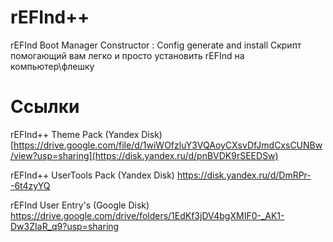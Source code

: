 # rEFInd++
rEFInd Boot Manager Constructor : Config generate and install
Скрипт помогающий вам легко и просто установить rEFInd на компьютер\флешку

# Ссылки
rEFInd++ Theme Pack (Yandex Disk)
[https://drive.google.com/file/d/1wiWOfzluY3VQAoyCXsvDfJmdCxsCUNBw/view?usp=sharing](https://disk.yandex.ru/d/pnBVDK9rSEEDSw)

rEFInd++ UserTools Pack (Yandex Disk)
https://disk.yandex.ru/d/DmRPr--6t4zyYQ

rEFInd User Entry's (Google Disk)
https://drive.google.com/drive/folders/1EdKf3jDV4bgXMIF0-_AK1-Dw3ZIaR_q9?usp=sharing
